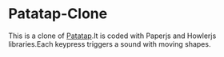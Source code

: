 # Patatap-Clone
This is a clone of <a href="http://patatap.com/">Patatap</a>.It is coded with Paperjs and Howlerjs libraries.Each keypress triggers a sound with moving shapes.
